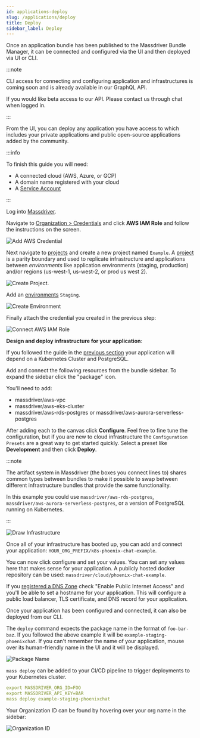 ```yaml
---
id: applications-deploy
slug: /applications/deploy
title: Deploy
sidebar_label: Deploy
---
```


Once an application bundle has been published to the Massdriver Bundle Manager, it can be connected and configured via the UI and then deployed via UI or CLI.

:::note

CLI access for connecting and configuring application and infrastructures is coming soon and is already available in our GraphQL API.

If you would like beta access to our API. Please contact us through chat when logged in.

:::

From the UI, you can deploy any application you have access to which includes your private applications and public open-source applications added by the community.

:::info

To finish this guide you will need:

* A connected cloud (AWS, Azure, or GCP)
* A domain name registered with your cloud
* A [Service Account](/platform/service-accounts)

:::

Log into [Massdriver](https://app.massdriver.cloud/login).

Navigate to [Organization > Credentials](https://app.massdriver.cloud/organization/credentials) and click **AWS IAM Role** and follow the instructions on the screen.

![Add AWS Credential](./add-credential.png)

Next navigate to [projects](https://app.massdriver.cloud/projects) and create a new project named `Example`. A [project](/concepts/projects) is a parity boundary and used to replicate infrastructure and applications between _environments_ like application environments (staging, production) and/or regions (us-west-1, us-west-2, or prod us west 2).

![Create Project](./create-project.png).

Add an [environments](/concepts/environments) `Staging`.

![Create Environment](./create-target.png)

Finally attach the credential you created in the previous step:

![Connect AWS IAM Role](./connect-credential.png)

**Design and deploy infrastructure for your application**:

If you followed the guide in the [previous section](/applications/create) your application will depend on a Kubernetes Cluster and PostgreSQL.

Add and connect the following resources from the bundle sidebar. To expand the sidebar click the "package" icon.

You'll need to add:

* massdriver/aws-vpc
* massdriver/aws-eks-cluster
* massdriver/aws-rds-postgres or massdriver/aws-aurora-serverless-postgres

After adding each to the canvas click **Configure**. Feel free to fine tune the configuration, but if you are new to cloud infrastructure the `Configuration Presets` are a great way to get started quickly. Select a preset like **Development** and then click **Deploy**.

:::note

The artifact system in Massdriver (the boxes you connect lines to) shares common types between bundles to make it possible to swap between different infrastructure bundles that provide the same functionality.

In this example you could use `massdriver/aws-rds-postgres`, `massdriver/aws-aurora-serverless-postgres`, or a version of PostgreSQL running on Kubernetes.

:::

![Draw Infrastructure](./draw-infrastructure.png)

Once all of your infrastructure has booted up, you can add and connect your application: `YOUR_ORG_PREFIX/k8s-phoenix-chat-example`.

You can now click configure and set your values. You can set any values here that makes sense for your application. A publicly hosted docker repository can be used: `massdriver/cloud/phoenix-chat-example`.

If you [registered a DNS Zone](/platform/dns-zones) check "Enable Public Internet Access" and you'll be able to set a hostname for your application. This will configure a public load balancer, TLS certificate, and DNS record for your application.

Once your application has been configured and connected, it can also be deployed from our CLI.

The `deploy` command expects the package name in the format of `foo-bar-baz`. If you followed the above example it will be `example-staging-phoenixchat`. If you can't remember the name of your application, mouse over its human-friendly name in the UI and it will be displayed.

![Package Name](./package-name.png)

`mass deploy` can be added to your CI/CD pipeline to trigger deployments to your Kubernetes cluster.

```yaml
export MASSDRIVER_ORG_ID=FOO
export MASSDRIVER_API_KEY=BAR
mass deploy example-staging-phoenixchat
```

Your Organization ID can be found by hovering over your org name in the sidebar:

![Organization ID](./org-id.png)
